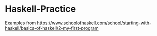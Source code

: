 # Haskell-Practice
Examples from https://www.schoolofhaskell.com/school/starting-with-haskell/basics-of-haskell/2-my-first-program

